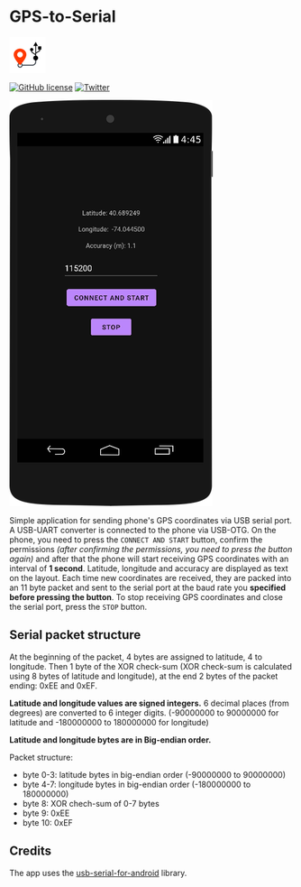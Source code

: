 # GPS-to-Serial

![Icon](ICON_64.png "Icon")

[![GitHub license](https://img.shields.io/github/license/XxOinvizioNxX/GPS-to-Serial)](https://github.com/XxOinvizioNxX/GPS-to-Serial/blob/main/LICENSE)
[![Twitter](https://img.shields.io/twitter/url?style=social&url=https%3A%2F%2Ftwitter.com%2Ffern_hertz)](https://twitter.com/fern_hertz)

![Preview](PREVIEW.png "Preview")

Simple application for sending phone's GPS coordinates via USB serial port. A USB-UART converter is connected to the phone via USB-OTG. On the phone, you need to press the `CONNECT AND START` button, confirm the permissions *(after confirming the permissions, you need to press the button again)* and after that the phone will start receiving GPS coordinates with an interval of **1 second**. Latitude, longitude and accuracy are displayed as text on the layout. Each time new coordinates are received, they are packed into an 11 byte packet and sent to the serial port at the baud rate you **specified before pressing the button**. To stop receiving GPS coordinates and close the serial port, press the `STOP` button.

## Serial packet structure
At the beginning of the packet, 4 bytes are assigned to latitude, 4 to longitude. Then 1 byte of the XOR check-sum (XOR check-sum is calculated using 8 bytes of latitude and longitude), at the end 2 bytes of the packet ending: 0xEE and 0xEF.

**Latitude and longitude values are signed integers.** 6 decimal places (from degrees) are converted to 6 integer digits. (-90000000 to 90000000 for latitude and -180000000 to 180000000 for longitude)

**Latitude and longitude bytes are in Big-endian order.**

Packet structure:
- byte 0-3: latitude bytes in big-endian order (-90000000 to 90000000)
- byte 4-7: longitude bytes in big-endian order (-180000000 to 180000000)
- byte 8: XOR chech-sum of 0-7 bytes
- byte 9: 0xEE
- byte 10: 0xEF

## Credits

The app uses the [usb-serial-for-android](https://github.com/mik3y/usb-serial-for-android) library.

